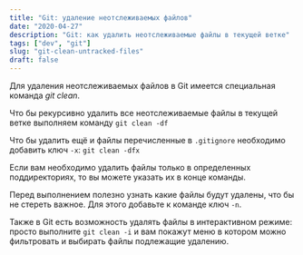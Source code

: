 ```yaml
---
title: "Git: удаление неотслеживаемых файлов"
date: "2020-04-27"
description: "Git: как удалить неотслеживаемые файлы в текущей ветке"
tags: ["dev", "git"]
slug: "git-clean-untracked-files"
draft: false
---
```


Для удаления неотслеживаемых файлов в Git имеется специальная команда *git clean*.<!--more-->

Что бы рекурсивно удалить все неотслеживаемые файлы в текущей ветке выполняем команду `git clean -df`

Что бы удалить ещё и файлы перечисленные в `.gitignore` необходимо добавить ключ `-x`: `git clean -dfx`

Если вам необходимо удалить файлы только в определенных поддиректориях, то вы можете указать их в конце команды.

Перед выполнением полезно узнать какие файлы будут удалены, что бы не стереть важное. Для этого добавьте к команде ключ `-n`.

Также в Git есть возможность удалять файлы в интерактивном режиме: просто выполните `git clean -i` и вам покажут меню в котором можно фильтровать и выбирать файлы подлежащие удалению.
